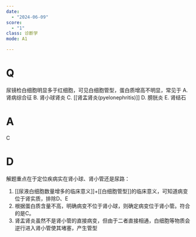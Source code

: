 ```yaml
---
date:
  - "2024-06-09"
score:
  - "1"
class: 诊断学
mode: A1

---
```

# Q
尿镜检白细胞明显多于红细胞，可见白细胞管型，蛋白质增高不明显，常见于
A. 肾病综合征 
B. 肾小球肾炎 
C. [[肾盂肾炎(pyelonephritis)]]
D. 膀胱炎 
E. 肾结石

# A

C


# D
解题重点在于定位疾病实在肾小球、肾小管还是尿路：

1. [[尿液白细胞数量增多的临床意义]]+[[白细胞管型]]的临床意义，可知道病变位于肾实质，排除D、E
2. 根据蛋白质含量不高，明确病变不位于肾小球，则确定病变位于肾小管。符合的是C。
3. 肾盂肾炎虽然不是肾小管的直接病变，但由于二者直接相通，白细胞等物质会逆行进入肾小管使其堵塞，产生管型